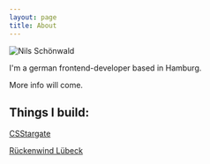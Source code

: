 ```yaml
---
layout: page
title: About
---
```


<img src="{% gravatar %}" alt="Nils Schönwald">

I'm a german frontend-developer based in Hamburg.

More info will come.

## Things I build:

[CSStargate](http://csstargate.schoenwald.media/)

[Rückenwind Lübeck](http://www.rueckenwind-luebeck.de/)

